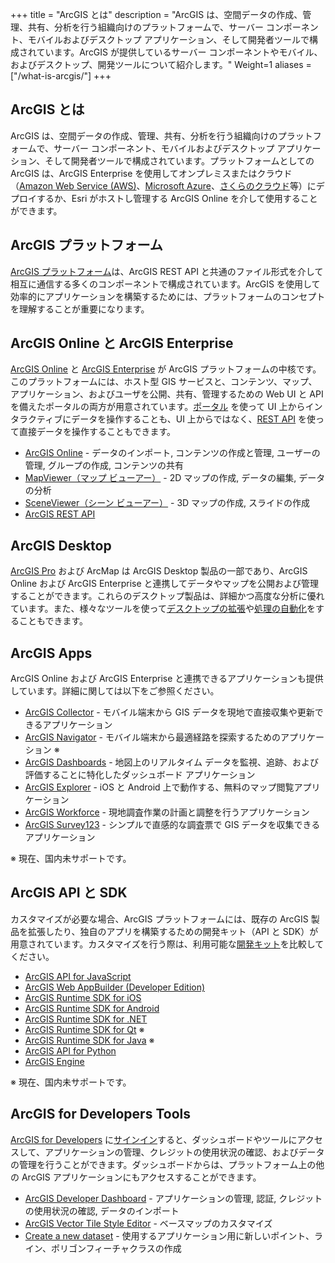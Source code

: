 +++
title = "ArcGIS とは"
description = "ArcGIS は、空間データの作成、管理、共有、分析を行う組織向けのプラットフォームで、サーバー コンポーネント、モバイルおよびデスクトップ アプリケーション、そして開発者ツールで構成されています。ArcGIS が提供しているサーバー コンポーネントやモバイル、およびデスクトップ、開発ツールについて紹介します。"
Weight=1
aliases = ["/what-is-arcgis/"]
+++

## ArcGIS とは
ArcGIS は、空間データの作成、管理、共有、分析を行う組織向けのプラットフォームで、サーバー コンポーネント、モバイルおよびデスクトップ アプリケーション、そして開発者ツールで構成されています。プラットフォームとしての ArcGIS は、ArcGIS Enterprise を使用してオンプレミスまたはクラウド（[Amazon Web Service (AWS)](https://aws.amazon.com/jp/ec2/)、[Microsoft Azure](https://azure.microsoft.com/ja-jp/)、[さくらのクラウド](https://cloud.sakura.ad.jp/)等）にデプロイするか、Esri がホストし管理する ArcGIS Online を介して使用することができます。

## ArcGIS プラットフォーム
[ArcGIS プラットフォーム](https://www.esrij.com/question/85268/)は、ArcGIS REST API と共通のファイル形式を介して相互に通信する多くのコンポーネントで構成されています。ArcGIS を使用して効率的にアプリケーションを構築するためには、プラットフォームのコンセプトを理解することが重要になります。

## ArcGIS Online と ArcGIS Enterprise
[ArcGIS Online](https://www.esrij.com/products/arcgis-online/) と [ArcGIS Enterprise](https://www.esrij.com/products/arcgis-enterprise/) が ArcGIS プラットフォームの中核です。このプラットフォームには、ホスト型 GIS サービスと、コンテンツ、マップ、アプリケーション、およびユーザを公開、共有、管理するための Web UI と API を備えたポータルの両方が用意されています。[ポータル](https://www.esrij.com/products/arcgis-enterprise/details/portal-for-arcgis/) を使って UI 上からインタラクティブにデータを操作することも、UI 上からではなく、[REST API](https://developers.arcgis.com/documentation/core-concepts/rest-api/) を使って直接データを操作することもできます。

* [ArcGIS Online](https://www.esrij.com/products/arcgis-online/) - データのインポート, コンテンツの作成と管理, ユーザーの管理, グループの作成, コンテンツの共有
* [MapViewer（マップ ビューアー）](https://www.arcgis.com/home/webmap/viewer.html) - 2D マップの作成, データの編集, データの分析
* [SceneViewer（シーン ビューアー）](https://www.arcgis.com/home/webscene/viewer.html) - 3D マップの作成, スライドの作成
* [ArcGIS REST API](https://developers.arcgis.com/documentation/core-concepts/rest-api/)

## ArcGIS Desktop
[ArcGIS Pro](https://www.esrij.com/products/arcgis-desktop/) および ArcMap は ArcGIS Desktop 製品の一部であり、ArcGIS Online および ArcGIS Enterprise と連携してデータやマップを公開および管理することができます。これらのデスクトップ製品は、詳細かつ高度な分析に優れています。また、様々なツールを使って[デスクトップの拡張](https://community.esri.com/docs/DOC-11507)や[処理の自動化](https://www.esrij.com/products/arcgis-desktop/details/framework/)をすることもできます。

## ArcGIS Apps
ArcGIS Online および ArcGIS Enterprise と連携できるアプリケーションも提供しています。詳細に関しては以下をご参照ください。

* [ArcGIS Collector](https://www.esrij.com/products/arcgis-collector/) - モバイル端末から GIS データを現地で直接収集や更新できるアプリケーション
* [ArcGIS Navigator](https://www.esri.com/products/navigator) - モバイル端末から最適経路を探索するためのアプリケーション ※
* [ArcGIS Dashboards](https://www.esrij.com/products/arcgis-dashboards/) - 地図上のリアルタイム データを監視、追跡、および評価することに特化したダッシュボード アプリケーション
* [ArcGIS Explorer](https://www.esrij.com/products/arcgis-explorer/) - iOS と Android 上で動作する、無料のマップ閲覧アプリケーション
* [ArcGIS Workforce](https://www.esrij.com/products/workforce/) - 現地調査作業の計画と調整を行うアプリケーション
* [ArcGIS Survey123](https://www.esrij.com/products/survey123/) - シンプルで直感的な調査票で GIS データを収集できるアプリケーション

※ 現在、国内未サポートです。

## ArcGIS API と SDK
カスタマイズが必要な場合、ArcGIS プラットフォームには、既存の ArcGIS 製品を拡張したり、独自のアプリを構築するための開発キット（API と SDK）が用意されています。カスタマイズを行う際は、利用可能な[開発キット](https://www.esrij.com/products/developer/)を比較してください。

* [ArcGIS API for JavaScript](https://www.esrij.com/products/arcgis-api-for-javascript/)
* [ArcGIS Web AppBuilder (Developer Edition)](https://www.esrij.com/products/web-appbuilder-dev/)
* [ArcGIS Runtime SDK for iOS](https://www.esrij.com/products/arcgis-runtime-sdk-for-ios/)
* [ArcGIS Runtime SDK for Android](https://www.esrij.com/products/arcgis-runtime-sdk-for-android/)
* [ArcGIS Runtime SDK for .NET](https://www.esrij.com/products/arcgis-runtime-sdk-for-dotnet/)
* [ArcGIS Runtime SDK for Qt](https://developers.arcgis.com/qt/latest/)     ※
* [ArcGIS Runtime SDK for Java](https://developers.arcgis.com/java/latest/) ※
* [ArcGIS API for Python](https://www.esrij.com/products/arcgis-api-for-python/)
* [ArcGIS Engine](https://www.esrij.com/products/arcgis-engine/) 

※ 現在、国内未サポートです。

## ArcGIS for Developers Tools
[ArcGIS for Developers](https://www.esrij.com/products/arcgis-for-developers/) に[サインイン](https://developers.arcgis.com/dashboard)すると、ダッシュボードやツールにアクセスして、アプリケーションの管理、クレジットの使用状況の確認、およびデータの管理を行うことができます。ダッシュボードからは、プラットフォーム上の他の ArcGIS アプリケーションにもアクセスすることができます。

* [ArcGIS Developer Dashboard](https://developers.arcgis.com/dashboard) - アプリケーションの管理, 認証, クレジットの使用状況の確認, データのインポート
* [ArcGIS Vector Tile Style Editor](https://developers.arcgis.com/vector-tile-style-editor/) - ベースマップのカスタマイズ
* [Create a new dataset](https://developers.arcgis.com/layers/new) - 使用するアプリケーション用に新しいポイント、ライン、ポリゴンフィーチャクラスの作成
